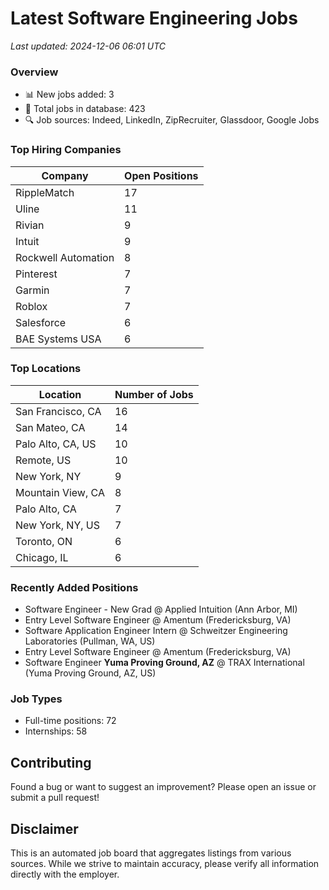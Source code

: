 # Latest Software Engineering Jobs
*Last updated: 2024-12-06 06:01 UTC*

### Overview
- 📊 New jobs added: 3
- 💼 Total jobs in database: 423
- 🔍 Job sources: Indeed, LinkedIn, ZipRecruiter, Glassdoor, Google Jobs

### Top Hiring Companies
| Company | Open Positions |
|---------|---------------|
| RippleMatch | 17 |
| Uline | 11 |
| Rivian | 9 |
| Intuit | 9 |
| Rockwell Automation | 8 |
| Pinterest | 7 |
| Garmin | 7 |
| Roblox | 7 |
| Salesforce | 6 |
| BAE Systems USA | 6 |

### Top Locations
| Location | Number of Jobs |
|----------|---------------|
| San Francisco, CA | 16 |
| San Mateo, CA | 14 |
| Palo Alto, CA, US | 10 |
| Remote, US | 10 |
| New York, NY | 9 |
| Mountain View, CA | 8 |
| Palo Alto, CA | 7 |
| New York, NY, US | 7 |
| Toronto, ON | 6 |
| Chicago, IL | 6 |

### Recently Added Positions
- Software Engineer - New Grad @ Applied Intuition (Ann Arbor, MI)
- Entry Level Software Engineer @ Amentum (Fredericksburg, VA)
- Software Application Engineer Intern @ Schweitzer Engineering Laboratories (Pullman, WA, US)
- Entry Level Software Engineer @ Amentum (Fredericksburg, VA)
- Software Engineer **Yuma Proving Ground, AZ** @ TRAX International (Yuma Proving Ground, AZ, US)

### Job Types
- Full-time positions: 72
- Internships: 58

## Contributing
Found a bug or want to suggest an improvement? Please open an issue or submit a pull request!

## Disclaimer
This is an automated job board that aggregates listings from various sources. While we strive to maintain accuracy, 
please verify all information directly with the employer.
